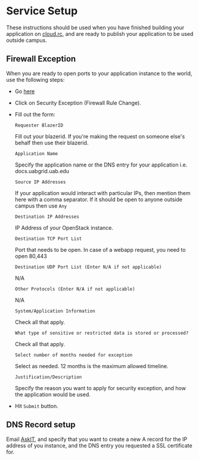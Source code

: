 # Service Setup

These instructions should be used when you have finished building your application on [cloud.rc](https://cloud.rc.uab.edu), and are ready to publish your application to be used outside campus.

## Firewall Exception
When you are ready to open ports to your application instance to the world, use the following steps:
* Go [here](https://uabprod.service-now.com/service_portal?id=sc_home)
* Click on Security Exception (Firewall Rule Change).
* Fill out the form:
  
    `Requester BlazerID`

    Fill out your blazerid. If you're making the request on someone else's behalf then use their blazerid.

    `Application Name`

    Specify the application name or the DNS entry for your application i.e. docs.uabgrid.uab.edu

    `Source IP Addresses`

    If your application would interact with particular IPs, then mention them here with a comma separator. If it should be open to anyone outside campus then use ``Any``

    `Destination IP Addresses`

    IP Address of your OpenStack instance.

    `Destination TCP Port List`

    Port that needs to be open. In case of a webapp request, you need to open 80,443

    `Destination UDP Port List (Enter N/A if not applicable)`

    N/A

    `Other Protocols (Enter N/A if not applicable)`

    N/A

    `System/Application Information`

    Check all that apply. 

    `What type of sensitive or restricted data is stored or processed?`

    Check all that apply. 

    `Select number of months needed for exception`

    Select as needed. 12 months is the maximum allowed timeline.

    `Justification/Description`

    Specify the reason you want to apply for security exception, and how the application would be used.

* Hit ``Submit`` button.


## DNS Record setup
Email [AskIT](mailto:askit@uab.edu?subject=DNS%20Request), and specify that you want to create a new A record for the IP address of you instance, and the DNS entry you requested a SSL certificate for.

